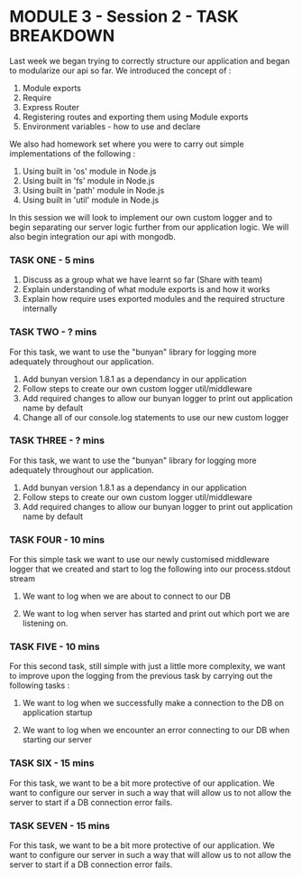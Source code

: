 # MODULE 3 - Session 2 - TASK BREAKDOWN

Last week we began trying to correctly structure our application and began to modularize our api so far. We introduced the concept of :
1. Module exports
2. Require
3. Express Router
4. Registering routes and exporting them using Module exports
5. Environment variables - how to use and declare

We also had homework set where you were to carry out simple implementations of the following :
1. Using built in 'os' module in Node.js
2. Using built in 'fs' module in Node.js
3. Using built in 'path' module in Node.js
4. Using built in 'util' module in Node.js

In this session we will look to implement our own custom logger and to begin separating our server logic further from our application logic. We will also begin integration our api with mongodb.

### TASK ONE - 5 mins

1. Discuss as a group what we have learnt so far (Share with team)
2. Explain understanding of what module exports is and how it works
3. Explain how require uses exported modules and the required structure internally

### TASK TWO - ? mins

For this task, we want to use the "bunyan" library for logging more adequately throughout our application.

1. Add bunyan version 1.8.1 as a dependancy in our application
2. Follow steps to create our own custom logger util/middleware
3. Add required changes to allow our bunyan logger to print out application name by default  
4. Change all of our console.log statements to use our new custom logger

### TASK THREE - ? mins

For this task, we want to use the "bunyan" library for logging more adequately throughout our application.

1. Add bunyan version 1.8.1 as a dependancy in our application
2. Follow steps to create our own custom logger util/middleware
3. Add required changes to allow our bunyan logger to print out application name by default  


### TASK FOUR - 10 mins

For this simple task we want to use our newly customised middleware logger that we created
and start to log the following into our process.stdout stream

1. We want to log when we are about to connect to our DB

2. We want to log when server has started and print out which port we are listening on.

### TASK FIVE - 10 mins

For this second task, still simple with just a little more complexity, we want to improve upon
the logging from the previous task by carrying out the following tasks :

1. We want to log when we successfully make a connection to the DB on application startup

2. We want to log when we encounter an error connecting to our DB when starting our server

### TASK SIX - 15 mins

For this task, we want to be a bit more protective of our application. We want to configure our server in such a way that will allow us to not allow the server to start if a DB connection error fails.

### TASK SEVEN - 15 mins

For this task, we want to be a bit more protective of our application. We want to configure our server in such a way that will allow us to not allow the server to start if a DB connection error fails.
